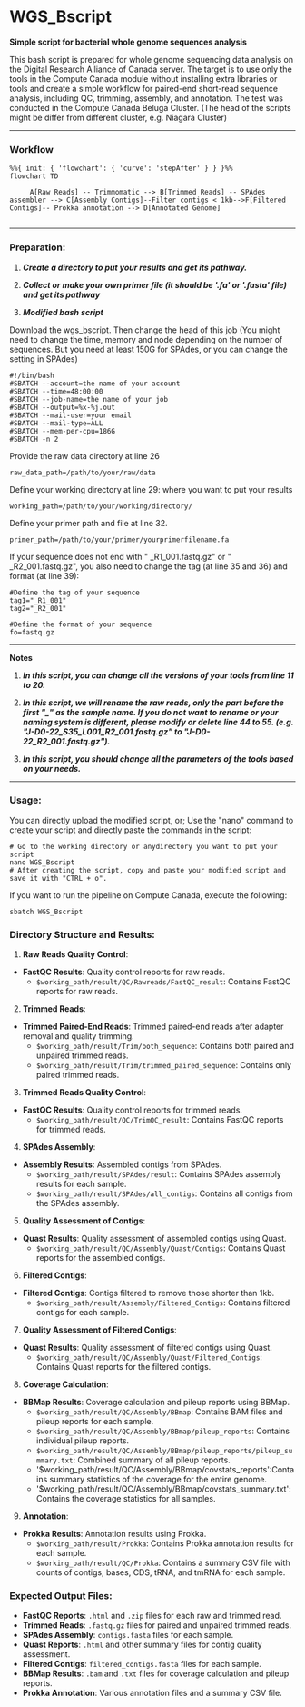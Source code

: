 # WGS_Bscript

**Simple script for bacterial whole genome sequences analysis**

This bash script is prepared for whole genome sequencing data analysis on the Digital Research Alliance of Canada server. The target is to use only the tools in the Compute Canada module without installing extra libraries or tools and create a simple workflow for paired-end short-read sequence analysis, including QC, trimming, assembly, and annotation. The test was conducted in the Compute Canada Beluga Cluster. (The head of the scripts might be differ from different cluster, e.g. Niagara Cluster)

---

### Workflow

```mermaid
%%{ init: { 'flowchart': { 'curve': 'stepAfter' } } }%%
flowchart TD
     
     A[Raw Reads] -- Trimmomatic --> B[Trimmed Reads] -- SPAdes assembler --> C[Assembly Contigs]--Filter contigs < 1kb-->F[Filtered Contigs]-- Prokka annotation --> D[Annotated Genome]
     
```

---

### Preparation:

1. ***Create a directory to put your results and get its pathway.***
  
2. ***Collect or make your own primer file (it should be '.fa' or '.fasta' file) and get its pathway***
  
3. ***Modified bash script***
  
  Download the wgs_bscript. Then change the head of this job (You might need to change the time, memory and node depending on the number of sequences. But you need at least 150G for SPAdes, or you can change the setting in SPAdes)
  
  ```
  #!/bin/bash
  #SBATCH --account=the name of your account
  #SBATCH --time=48:00:00
  #SBATCH --job-name=the name of your job
  #SBATCH --output=%x-%j.out
  #SBATCH --mail-user=your email
  #SBATCH --mail-type=ALL
  #SBATCH --mem-per-cpu=186G  
  #SBATCH -n 2
  ```
  
  Provide the raw data directory at line 26
  
  ```
  raw_data_path=/path/to/your/raw/data
  ```
  
  Define your working directory at line 29: where you want to put your results
  
  ```
  working_path=/path/to/your/working/directory/
  ```
  
  Define your primer path and file at line 32.
  
  ```
  primer_path=/path/to/your/primer/yourprimerfilename.fa
  ```
  
  If your sequence does not end with " _R1_001.fastq.gz" or " _R2_001.fastq.gz", you also need to change the tag (at line 35 and 36) and format (at line 39):
  
  ```
  #Define the tag of your sequence
  tag1="_R1_001"
  tag2="_R2_001"
  
  #Define the format of your sequence
  fo=fastq.gz
  ```
  
  ---
  
  **Notes**
  
  1. ***In this script, you can change all the versions of your tools from line 11 to 20.***

  2. ***In this script, we will rename the raw reads, only the part before the first "_" as the sample name. If you do not want to rename or your naming system is different, please modify or delete line 44 to 55. (e.g. "J-D0-22_S35_L001_R2_001.fastq.gz" to "J-D0-22_R2_001.fastq.gz").***
    
  3. ***In this script, you should change all the parameters of the tools based on your needs.***

  ---
### Usage:
You can directly upload the modified script, or;
Use the "nano" command to create your script and directly paste the commands in the script:

```
# Go to the working directory or anydirectory you want to put your script
nano WGS_Bscript
# After creating the script, copy and paste your modified script and save it with "CTRL + o".
```

If you want to run the pipeline on Compute Canada, execute the following:

```
sbatch WGS_Bscript
```

### Directory Structure and Results:

1. **Raw Reads Quality Control**:
  
  - **FastQC Results**: Quality control reports for raw reads.
    - `$working_path/result/QC/Rawreads/FastQC_result`: Contains FastQC reports for raw reads.

2. **Trimmed Reads**:
  
  - **Trimmed Paired-End Reads**: Trimmed paired-end reads after adapter removal and quality trimming.
    - `$working_path/result/Trim/both_sequence`: Contains both paired and unpaired trimmed reads.
    - `$working_path/result/Trim/trimmed_paired_sequence`: Contains only paired trimmed reads.
3. **Trimmed Reads Quality Control**:
  
  - **FastQC Results**: Quality control reports for trimmed reads.
    - `$working_path/result/QC/TrimQC_result`: Contains FastQC reports for trimmed reads.
      
4. **SPAdes Assembly**:
  
  - **Assembly Results**: Assembled contigs from SPAdes.
    - `$working_path/result/SPAdes/result`: Contains SPAdes assembly results for each sample.
    - `$working_path/result/SPAdes/all_contigs`: Contains all contigs from the SPAdes assembly.
      
5. **Quality Assessment of Contigs**:
  
  - **Quast Results**: Quality assessment of assembled contigs using Quast.
    - `$working_path/result/QC/Assembly/Quast/Contigs`: Contains Quast reports for the assembled contigs.
      
6. **Filtered Contigs**:
  
  - **Filtered Contigs**: Contigs filtered to remove those shorter than 1kb.
    - `$working_path/result/Assembly/Filtered_Contigs`: Contains filtered contigs for each sample.
      
7. **Quality Assessment of Filtered Contigs**:
  
  - **Quast Results**: Quality assessment of filtered contigs using Quast.
    - `$working_path/result/QC/Assembly/Quast/Filtered_Contigs`: Contains Quast reports for the filtered contigs.
8. **Coverage Calculation**:
  
  - **BBMap Results**: Coverage calculation and pileup reports using BBMap.
    - `$working_path/result/QC/Assembly/BBmap`: Contains BAM files and pileup reports for each sample.
    - `$working_path/result/QC/Assembly/BBmap/pileup_reports`: Contains individual pileup reports.
    - `$working_path/result/QC/Assembly/BBmap/pileup_reports/pileup_summary.txt`: Combined summary of all pileup reports.
    - '$working_path/result/QC/Assembly/BBmap/covstats_reports':Contains summary statistics of the coverage for the entire genome.
    - '$working_path/result/QC/Assembly/BBmap/covstats_summary.txt': Contains the coverage statistics for all samples.
      
9. **Annotation**:
  
  - **Prokka Results**: Annotation results using Prokka.
    - `$working_path/result/Prokka`: Contains Prokka annotation results for each sample.
    - `$working_path/result/QC/Prokka`: Contains a summary CSV file with counts of contigs, bases, CDS, tRNA, and tmRNA for each sample.

### Expected Output Files:

- **FastQC Reports**: `.html` and `.zip` files for each raw and trimmed read.
- **Trimmed Reads**: `.fastq.gz` files for paired and unpaired trimmed reads.
- **SPAdes Assembly**: `contigs.fasta` files for each sample.
- **Quast Reports**: `.html` and other summary files for contig quality assessment.
- **Filtered Contigs**: `filtered_contigs.fasta` files for each sample.
- **BBMap Results**: `.bam` and `.txt` files for coverage calculation and pileup reports.
- **Prokka Annotation**: Various annotation files and a summary CSV file.
